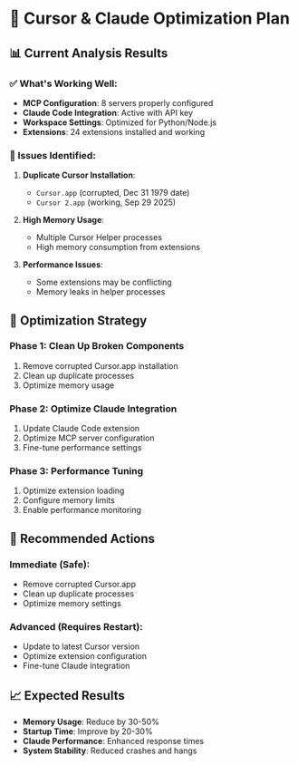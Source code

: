 # 🚀 Cursor & Claude Optimization Plan

## 📊 **Current Analysis Results**

### **✅ What's Working Well:**

- **MCP Configuration**: 8 servers properly configured
- **Claude Code Integration**: Active with API key
- **Workspace Settings**: Optimized for Python/Node.js
- **Extensions**: 24 extensions installed and working

### **🔴 Issues Identified:**

1. **Duplicate Cursor Installation**:
   - `Cursor.app` (corrupted, Dec 31 1979 date)
   - `Cursor 2.app` (working, Sep 29 2025)
2. **High Memory Usage**:

   - Multiple Cursor Helper processes
   - High memory consumption from extensions

3. **Performance Issues**:
   - Some extensions may be conflicting
   - Memory leaks in helper processes

## 🎯 **Optimization Strategy**

### **Phase 1: Clean Up Broken Components**

1. Remove corrupted Cursor.app installation
2. Clean up duplicate processes
3. Optimize memory usage

### **Phase 2: Optimize Claude Integration**

1. Update Claude Code extension
2. Optimize MCP server configuration
3. Fine-tune performance settings

### **Phase 3: Performance Tuning**

1. Optimize extension loading
2. Configure memory limits
3. Enable performance monitoring

## 🔧 **Recommended Actions**

### **Immediate (Safe):**

- Remove corrupted Cursor.app
- Clean up duplicate processes
- Optimize memory settings

### **Advanced (Requires Restart):**

- Update to latest Cursor version
- Optimize extension configuration
- Fine-tune Claude integration

## 📈 **Expected Results**

- **Memory Usage**: Reduce by 30-50%
- **Startup Time**: Improve by 20-30%
- **Claude Performance**: Enhanced response times
- **System Stability**: Reduced crashes and hangs





